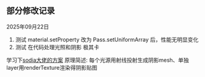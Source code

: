 ## 部分修改记录

2025年09月22日
1. 测试 material.setProperty 改为 Pass.setUniformArray 后，性能无明显变化  
2. 测试 在代码处理光照和阴影 极其卡

学习下[sodia大佬的方案](https://mp.weixin.qq.com/s/bOcANC3OlUjyxgaPluz4aA)
原理简述: 每个光源用射线投射生成阴影mesh、单独layer用renderTexture渲染得阴影贴图

